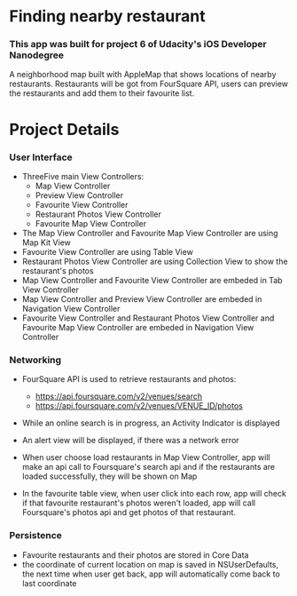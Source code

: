 # Finding nearby restaurant 

### This app was built for project 6 of Udacity's iOS Developer Nanodegree
A neighborhood map built with AppleMap that shows locations of nearby restaurants. Restaurants will be got from FourSquare API, users can preview the restaurants and add them to their favourite list.

# Project Details

### User Interface
* ThreeFive main View Controllers:
  - Map View Controller
  - Preview View Controller
  - Favourite View Controller
  - Restaurant Photos View Controller
  - Favourite Map View Controller
* The Map View Controller and Favourite Map View Controller are using Map Kit View
* Favourite View Controller are using Table View
* Restaurant Photos View Controller are using Collection View to show the restaurant's photos
* Map View Controller and Favourite View Controller are embeded in Tab View Controller 
* Map View Controller and Preview View Controller are embeded in Navigation View Controller
* Favourite View Controller and Restaurant Photos View Controller and Favourite Map View Controller are embeded in Navigation View Controller

### Networking

* FourSquare API is used to retrieve restaurants and photos:
  - https://api.foursquare.com/v2/venues/search
  - https://api.foursquare.com/v2/venues/VENUE_ID/photos

* While an online search is in progress, an Activity Indicator is displayed
* An alert view will be displayed, if there was a network error
* When user choose load restaurants in Map View Controller, app will make an api call to Foursquare's search api and if the restaurants are loaded successfully, they will be shown on Map
* In the favourite table view, when user click into each row, app will check if that favourite restaurant's photos weren't loaded, app will call Foursquare's photos api and get photos of that restaurant.

### Persistence

* Favourite restaurants and their photos are stored in Core Data
* the coordinate of current location on map is saved in NSUserDefaults, the next time when user get back, app will automatically come back to last coordinate
